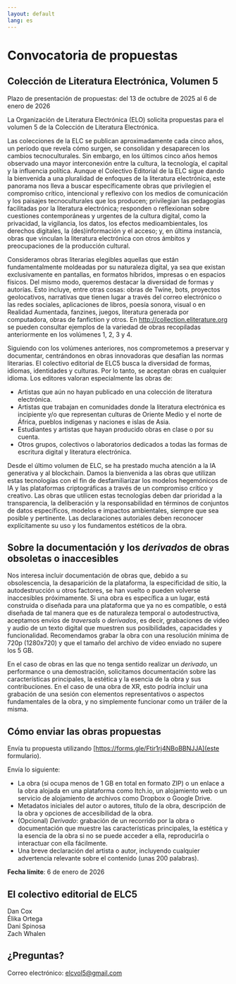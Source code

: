 ```yaml
---
layout: default
lang: es
---
```


# **Convocatoria de propuestas**

## **Colección de Literatura Electrónica, Volumen 5**

Plazo de presentación de propuestas: del 13 de octubre de 2025 al 6 de enero de 2026

La Organización de Literatura Electrónica (ELO) solicita propuestas para el volumen 5 de la Colección de Literatura Electrónica.

Las colecciones de la ELC se publican aproximadamente cada cinco años, un periodo que revela cómo surgen, se consolidan y desaparecen los cambios tecnoculturales. Sin embargo, en los últimos cinco años hemos observado una mayor interconexión entre la cultura, la tecnología, el capital y la influencia política. Aunque el Colectivo Editorial de la ELC sigue dando la bienvenida a una pluralidad de enfoques de la literatura electrónica, este panorama nos lleva a buscar específicamente obras que privilegien el compromiso crítico, intencional y reflexivo con los medios de comunicación y los paisajes tecnoculturales que los producen; privilegian las pedagogías facilitadas por la literatura electrónica; responden o reflexionan sobre cuestiones contemporáneas y urgentes de la cultura digital, como la privacidad, la vigilancia, los datos, los efectos medioambientales, los derechos digitales, la (des)información y el acceso; y, en última instancia, obras que vinculan la literatura electrónica con otros ámbitos y preocupaciones de la producción cultural.

Consideramos obras literarias elegibles aquellas que están fundamentalmente moldeadas por su naturaleza digital, ya sea que existan exclusivamente en pantallas, en formatos híbridos, impresas o en espacios físicos. Del mismo modo, queremos destacar la diversidad de formas y autorías. Esto incluye, entre otras cosas: obras de Twine, bots, proyectos geolocativos, narrativas que tienen lugar a través del correo electrónico o las redes sociales, aplicaciones de libros, poesía sonora, visual o en Realidad Aumentada, fanzines, juegos, literatura generada por computadora, obras de fanfiction y otros. En http://collection.eliterature.org se pueden consultar ejemplos de la variedad de obras recopiladas anteriormente en los volúmenes 1, 2, 3 y 4\.

Siguiendo con los volúmenes anteriores, nos comprometemos a preservar y documentar, centrándonos en obras innovadoras que desafían las normas literarias. El colectivo editorial de ELC5 busca la diversidad de formas, idiomas, identidades y culturas. Por lo tanto, se aceptan obras en cualquier idioma. Los editores valoran especialmente las obras de:

- Artistas que aún no hayan publicado en una colección de literatura electrónica.
- Artistas que trabajan en comunidades donde la literatura electrónica es incipiente y/o que representan culturas de Oriente Medio y el norte de África, pueblos indígenas y naciones e islas de Asia.
- Estudiantes y artistas que hayan producido obras en clase o por su cuenta.
- Otros grupos, colectivos o laboratorios dedicados a todas las formas de escritura digital y literatura electrónica.

Desde el último volumen de ELC, se ha prestado mucha atención a la IA generativa y al blockchain. Damos la bienvenida a las obras que utilizan estas tecnologías con el fin de desfamiliarizar los modelos hegemónicos de IA y las plataformas criptográficas a través de un compromiso crítico y creativo. Las obras que utilicen estas tecnologías deben dar prioridad a la transparencia, la deliberación y la responsabilidad en términos de conjuntos de datos específicos, modelos e impactos ambientales, siempre que sea posible y pertinente. Las declaraciones autoriales deben reconocer explícitamente su uso y los fundamentos estéticos de la obra.

## **Sobre la documentación y los _derivados_ de obras obsoletas o inaccesibles**

Nos interesa incluir documentación de obras que, debido a su obsolescencia, la desaparición de la plataforma, la especificidad de sitio, la autodestrucción u otros factores, se han vuelto o pueden volverse inaccesibles próximamente. Si una obra es específica a un lugar, está construida o diseñada para una plataforma que ya no es compatible, o está diseñada de tal manera que es de naturaleza temporal o autodestructiva, aceptamos envíos de _traversals_ o _derivados_, es decir, grabaciones de video y audio de un texto digital que muestren sus posibilidades, capacidades y funcionalidad. Recomendamos grabar la obra con una resolución mínima de 720p (1280x720) y que el tamaño del archivo de vídeo enviado no supere los 5 GB.

En el caso de obras en las que no tenga sentido realizar un _derivado_, un performance o una demostración, solicitamos documentación sobre las características principales, la estética y la esencia de la obra y sus contribuciones. En el caso de una obra de XR, esto podría incluir una grabación de una sesión con elementos representativos o aspectos fundamentales de la obra, y no simplemente funcionar como un tráiler de la misma.

## **Cómo enviar las obras propuestas**

Envía tu propuesta utilizando [https://forms.gle/Ftir1rj4NBoBBNJJA](este formulario).

Envía lo siguiente:

- La obra (si ocupa menos de 1 GB en total en formato ZIP) o un enlace a la obra alojada en una plataforma como Itch.io, un alojamiento web o un servicio de alojamiento de archivos como Dropbox o Google Drive.
- Metadatos iniciales del autor o autores, título de la obra, descripción de la obra y opciones de accesibilidad de la obra.
- (Opcional) _Derivado_: grabación de un recorrido por la obra o documentación que muestre las características principales, la estética y la esencia de la obra si no se puede acceder a ella, reproducirla o interactuar con ella fácilmente.
- Una breve declaración del artista o autor, incluyendo cualquier advertencia relevante sobre el contenido (unas 200 palabras).

**Fecha límite**: 6 de enero de 2026

## **El colectivo editorial de ELC5**

Dan Cox  
Élika Ortega  
Dani Spinosa  
Zach Whalen

## **¿Preguntas?**

Correo electrónico: [elcvol5@gmail.com](mailto:elcvol5@gmail.com)

